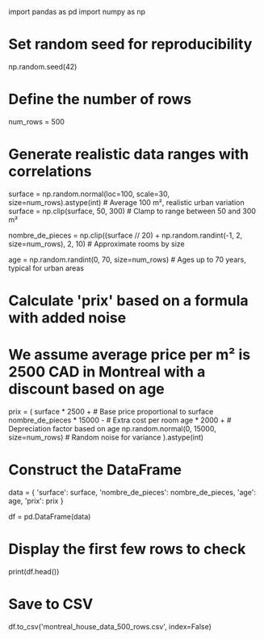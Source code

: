 import pandas as pd
import numpy as np

# Set random seed for reproducibility
np.random.seed(42)

# Define the number of rows
num_rows = 500

# Generate realistic data ranges with correlations
surface = np.random.normal(loc=100, scale=30, size=num_rows).astype(int)  # Average 100 m², realistic urban variation
surface = np.clip(surface, 50, 300)  # Clamp to range between 50 and 300 m²

nombre_de_pieces = np.clip((surface // 20) + np.random.randint(-1, 2, size=num_rows), 2, 10)  # Approximate rooms by size

age = np.random.randint(0, 70, size=num_rows)  # Ages up to 70 years, typical for urban areas

# Calculate 'prix' based on a formula with added noise
# We assume average price per m² is 2500 CAD in Montreal with a discount based on age
prix = (
    surface * 2500 +               # Base price proportional to surface
    nombre_de_pieces * 15000 -     # Extra cost per room
    age * 2000 +                   # Depreciation factor based on age
    np.random.normal(0, 15000, size=num_rows)  # Random noise for variance
).astype(int)

# Construct the DataFrame
data = {
    'surface': surface,
    'nombre_de_pieces': nombre_de_pieces,
    'age': age,
    'prix': prix
}

df = pd.DataFrame(data)

# Display the first few rows to check
print(df.head())

# Save to CSV
df.to_csv('montreal_house_data_500_rows.csv', index=False)
